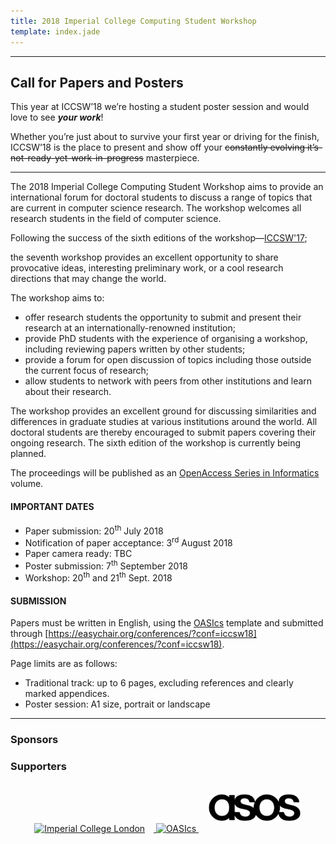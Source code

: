```yaml
---
title: 2018 Imperial College Computing Student Workshop
template: index.jade
---
```

<!--Register now!-->
<!--------->
<!--We are proud to announce that the Imperial College Computing Student Workshop (ICCSW) is back this year!-->

<!--This year, thanks to our wonderful sponsors **Google and Imperial College HiPEDs**, we will be hosting two days of student talks, including a poster session, 2 keynotes and a social night.-->

<!--What you need to know:-->

<!--📅 20th - 21th Sept, starting at 10AM.  -->
<!--🎤 Student talks on a variety of Computing topics.  -->
<!--✨ Student Poster session breakfast  🥐     -->
<!--🔑 2 great keynotes:  -->
<!--&nbsp;&nbsp;👉 Optimising the unoptimisable - The V8 JavaScript Engine, Leszek Swirski from Google.  -->
<!--&nbsp;&nbsp;👉 How to write a great paper, Simon Peyton Jones from Microsoft Research  -->
<!--🍴 Student Social event and dinner on evening of 26th Sept.  -->
<!--🍕 Free lunches and social dinner for registered attendees.  -->
<!--🎯 Register now here: https://iccsw17.eventbrite.com  -->
<!--❗ Why haven't you registered yet -  it's free, go register now!  -->

---
Call for Papers and Posters
-----
This year at ICCSW’18 we’re hosting a student poster session and would love to see **_your work_**!

Whether you’re just about to survive your first year or driving for the finish, ICCSW’18 is the place to present and show off your ~~constantly evolving it’s-not-ready-yet-work-in-progress~~ masterpiece.

----------
The 2018 Imperial College Computing Student Workshop aims to provide an
international forum for doctoral students to discuss a range of topics
that are current in computer science research. The workshop welcomes all
research students in the field of computer science.

Following the success of the sixth editions of the
workshop&mdash;[ICCSW'17](http://iccsw.doc.ic.ac.uk/2017);
<!--[ICCSW'15](http://iccsw.doc.ic.ac.uk/2015), [ICCSW'14](http://iccsw.doc.ic.ac.uk/2014), [ICCSW'13](http://iccsw.doc.ic.ac.uk/2013), [ICCSW'12](http://iccsw.doc.ic.ac.uk/2012) and [ICCSW'11](http://iccsw.doc.ic.ac.uk/2011)&mdash;-->
the seventh workshop provides an excellent opportunity to share provocative ideas,
interesting preliminary work, or a cool research directions that may
change the world.

The workshop aims to:

* offer research students the opportunity to submit and present their
  research at an internationally-renowned institution;
* provide PhD students with the experience of organising a workshop,
  including reviewing papers written by other students;
* provide a forum for open discussion of topics including those outside
  the current focus of research;
* allow students to network with peers from other institutions and learn
  about their research.

The workshop provides an excellent ground for discussing similarities
and differences in graduate studies at various institutions around the
world. All doctoral students are thereby encouraged to submit papers
covering their ongoing research. The sixth edition of the workshop is
currently being planned.

The proceedings will be published as an [OpenAccess Series in Informatics](http://www.dagstuhl.de/en/publications/oasics) volume.

#### IMPORTANT DATES

<!--* Abstract submission:-->
* Paper submission: 20<sup>th</sup> July  2018
* Notification of paper acceptance: 3<sup>rd</sup> August 2018
* Paper camera ready: TBC
* Poster submission: 7<sup>th</sup> September  2018
* Workshop: 20<sup>th</sup> and 21<sup>th</sup> Sept. 2018

#### SUBMISSION

Papers must be written in English, using the [OASIcs](http://drops.dagstuhl.de/styles/oasics/oasics-authors.tgz) template and submitted through [https://easychair.org/conferences/?conf=iccsw18](https://easychair.org/conferences/?conf=iccsw18). 

Page limits are as follows:

* Traditional track: up to 6 pages, excluding references and clearly marked appendices.
* Poster session: A1 size, portrait or landscape



<div id="eventbrite-widget-container-49892101619"></div>

<script src="https://www.eventbrite.com/static/widgets/eb_widgets.js"></script>

<script type="text/javascript">
    var exampleCallback = function() {
        console.log('Order complete!');
    };

    window.EBWidgets.createWidget({
        // Required
        widgetType: 'checkout',
        eventId: '49892101619',
        iframeContainerId: 'eventbrite-widget-container-49892101619',

        // Optional
        iframeContainerHeight: 425,  // Widget height in pixels. Defaults to a minimum of 425px if not provided
        onOrderComplete: exampleCallback  // Method called when an order has successfully completed
    });
</script>

<!-- # Prize Winners

* Best Paper:
* Best Presentation:
* Best Reviewer:  -->

<!-- --- -->
<!-- <div class="row" style="text-align: center;background-color:#174D80;padding:5px;">
	<h2 style="font-weight: bold;color:#FFF;margin:0px;">
		2015 ICCSW Keynote speakers:
	</h1>
</div>
<div class="row" style="text-align: center;background-color:#eee;">
	<h3 style="font-style: italic;">
		[Chris DiBona (Google)](https://sites.google.com/a/dibona.com/www/) and [Erik Mueller (MIT)](http://xenia.media.mit.edu/~mueller/)
	</h3>
</div> -->


---

### Sponsors

<!--<div class="row" style="text-align: center;">-->
<!--<a href="http://www.google.com/about/">-->
  <!--<img src="img/google.png" style="height: 50px; margin: 1em;" alt="Google">-->
<!--</a>-->
<!--<a href="http://wp.doc.ic.ac.uk/hipeds/">-->
  <!--<img src="img/hipeds.png" style="height: 50px; margin: 1em;" alt="HiPEDS">-->
<!--</a>-->
<!--</div>-->

### Supporters

<div class="row" style="text-align: center;">

<a href="http://www.imperial.ac.uk/">
  <img src="img/icl.png" style="height: 50px; margin:
1em;" alt="Imperial College London"/>
</a>

<a href="http://www.dagstuhl.de/en/publications/oasics">
  <img src="img/oasics.png"  style="height: 50px;http://asos.com/
margin: 1em;" alt="OASIcs"/>
</a>

<a href="http://asos.com/">
  <img src="img/asos_logo.png"  style="height: 50px;
margin: 1em;" alt="OASIcs"/>
</a>
</div>
